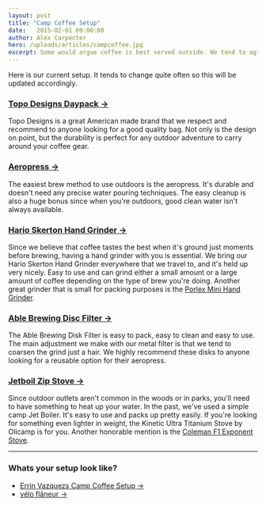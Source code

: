 ```yaml
---
layout: post
title: "Camp Coffee Setup"
date:   2015-02-01 09:00:00
author: Alex Carpenter
hero: /uploads/articles/campcoffee.jpg
excerpt: Some would argue coffee is best served outside. We tend to agree so we put together a list of what our camp coffee setup looks like at the moment.
---
```


Here is our current setup. It tends to change quite often so this will be updated accordingly.

### [Topo Designs Daypack &rarr;](http://topodesigns.com/collections/bags/products/daypack)

Topo Designs is a great American made brand that we respect and recommend to anyone looking for a good quality bag. Not only is the design on point, but the durability is perfect for any outdoor adventure to carry around your coffee gear. 

### [Aeropress &rarr;](http://amzn.to/16gZXaK)

The easiest brew method to use outdoors is the aeropress. It's durable and doesn't need any precise water pouring techniques. The easy cleanup is also a huge bonus since when you're outdoors, good clean water isn't always available.

### [Hario Skerton Hand Grinder &rarr;](http://amzn.to/161ng7Z)

Since we believe that coffee tastes the best when it's ground just moments before brewing, having a hand grinder with you is essential. We bring our Hario Skerton Hand Grinder everywhere that we travel to, and it's held up very nicely. Easy to use and can grind either a small amount or a large amount of coffee depending on the type of brew you're doing. Another great grinder that is small for packing purposes is the [Porlex Mini Hand Grinder](http://amzn.to/161sArT).

### [Able Brewing Disc Filter &rarr;](http://amzn.to/18FA59p)

The Able Brewing Disk Filter is easy to pack, easy to clean and easy to use. The main adjustment we make with our metal filter is that we tend to coarsen the grind just a hair. We highly recommend these disks to anyone looking for a reusable option for their aeropress. 

### [Jetboil Zip Stove &rarr;](http://amzn.to/1LAjO4Q)

Since outdoor outlets aren't common in the woods or in parks, you'll need to have something to heat up your water. In the past, we've used a simple camp Jet Boiler. It's easy to use and packs up pretty easily. If you're looking for something even lighter in weight, the Kinetic Ultra Titanium Stove by Olicamp is for you. Another honorable mention is the [Coleman F1 Exponent Stove](http://amzn.to/1EY5azM).

*** 

### Whats your setup look like?

* [Errin Vazquezs Camp Coffee Setup &rarr;](http://www.frontageroads.com/2014/12/21/camp-coffee-setup/)
* [vélo flâneur &rarr;](https://veloflaneur.wordpress.com/2015/01/07/camp-coffee-set-up/)